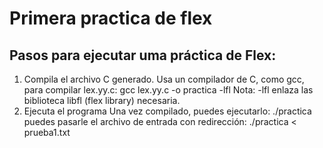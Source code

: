 # Primera practica de flex

## Pasos para ejecutar uma práctica de Flex:
1. Compila el archivo C generado.
   Usa un compilador de C, como gcc, para compilar lex.yy.c:
      gcc lex.yy.c -o practica -lfl
      Nota: -lfl enlaza las biblioteca libfl (flex library) necesaria.
2. Ejecuta el programa
   Una vez compilado, puedes ejecutarlo:
   ./practica
   puedes pasarle el archivo de entrada con redirección:
   ./practica < prueba1.txt
   
